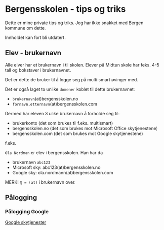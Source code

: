 # Bergensskolen - tips og triks

Dette er mine private tips og triks. Jeg har ikke snakket med Bergen kommune om dette. 

Innholdet kan fort bli utdatert. 

## Elev - brukernavn
Alle elver har et brukernavn i til skolen. Elever på Midtun skole har feks. 4-5 tall og bokstaver i brukernavnet. 

Det er dette de bruker til å logge seg på multi smart øvinger med.

Det er også laget to unlike `domener` koblet til dette brukernavnet:

* `brukernavn`(at)bergensskolen.no
* `fornavn.etternavn`(at)bergensskolen.com 

Dermed har eleven 3 ulike brukernavn å forholde seg til:

- brukerkonto (det som brukes til f.eks. multismart)
- bergensskolen.no (det som brukes mot Microsoft Office skytjenestene)
- bergensskolen.com (det som brukes mot Google skytjenestene)

f.eks. 

`Ola Nordman` er elev i bergensskolen. Han har da 

* brukernavn `abc123`
* Microsoft sky: abc123(at)bergensskolen.no
* Google sky: ola.nordmann(at)bergensskolen.com 

MERK! `@ = (at)` i brukernavn over. 

## Pålogging 

### Pålogging Google 

[Google skytjenester](google-paalogging.md)
